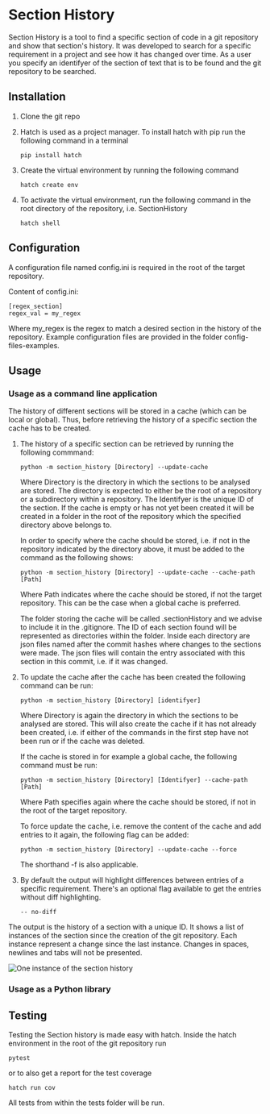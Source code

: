 # Section History

Section History is a tool to find a specific section of code in a git repository and show that section's history. It was developed to search for a specific requirement in a project and see how it has changed over time. As a user you specify an identifyer of the section of text that is to be found and the git repository to be searched.


## Installation

1. Clone the git repo
2. Hatch is used as a project manager. To install hatch with pip run the following command in a terminal

    ```
    pip install hatch
    ```
3. Create the virtual environment by running the following command

    ```
    hatch create env
    ```

4. To activate the virtual environment, run the following command in the root directory of the repository, i.e. SectionHistory

    ```
    hatch shell
    ```

## Configuration

A configuration file named config.ini is required in the root of the target repository.

Content of config.ini:

```
[regex_section]
regex_val = my_regex
```

Where my_regex is the regex to match a desired section in the history of the repository. Example configuration files are provided in the folder config-files-examples.

## Usage

### Usage as a command line application

The history of different sections will be stored in a cache (which can be local or global). Thus, before retrieving the history of a specific section the cache has to be created.

1. The history of a specific section can be retrieved by running the following commmand:
    ```
    python -m section_history [Directory] --update-cache
    ```
    Where Directory is the directory in which the sections to be analysed are stored. The directory is expected to either be the root of a repository or a subdirectory within a repository. The Identifyer is the unique ID of the section. If the cache is empty or has not yet been created it will be created in a folder in the root of the repository which the specified directory above belongs to.

    In order to specify where the cache should be stored, i.e. if not in the repository indicated by the directory above, it must be added to the command as the following shows:
    ```
    python -m section_history [Directory] --update-cache --cache-path [Path]
    ```
    Where Path indicates where the cache should be stored, if not the target repository. This can be the case when a global cache is preferred.

    The folder storing the cache will be called .sectionHistory and we advise to include it in the .gitignore. The ID of each section found will be represented as directories within the folder. Inside each directory are json files named after the commit hashes where changes to the sections were made. The json files will contain the entry associated with this section in this commit, i.e. if it was changed.

2. To update the cache after the cache has been created the following command can be run:
    ```
    python -m section_history [Directory] [identifyer]
    ```
    Where Directory is again the directory in which the sections to be analysed are stored. This will also create the cache if it has not already been created, i.e. if either of the commands in the first step have not been run or if the cache was deleted.

    If the cache is stored in for example a global cache, the following command must be run:
    ```
    python -m section_history [Directory] [Identifyer] --cache-path [Path]
    ```
    Where Path specifies again where the cache should be stored, if not in the root of the target repository.

    To force update the cache, i.e. remove the content of the cache and add entries to it again, the following flag can be added:
    ```
    python -m section_history [Directory] --update-cache --force
    ```
    The shorthand -f is also applicable.

3. By default the output will highlight differences between entries of a specific requirement. There's an optional flag available to get the entries without diff highlighting.
    ```
    -- no-diff
    ```

The output is the history of a section with a unique ID. It shows a list of instances of the section since the creation of the git repository. Each instance represent a change since the last instance. Changes in spaces, newlines and tabs will not be presented.

![One instance of the section history](/assets/images/oneentry.png)

### Usage as a Python library


## Testing

Testing the Section history is made easy with hatch. Inside the hatch environment in the root of the git repository run

    pytest

or to also get a report for the test coverage

    hatch run cov

All tests from within the tests folder will be run.
